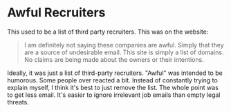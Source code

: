 # Awful Recruiters

This used to be a list of third party recruiters. This was on the website:

> I am definitely not saying these companies are awful. Simply that they are a source of undesirable email. This site is simply a list of domains. No claims are being made about the owners or their intentions.

Ideally, it was just a list of third-party recruiters. "Awful" was intended to be humorous. Some people over reacted a bit. Instead of constantly trying to explain myself, I think it's best to just remove the list. The whole point was to get less email. It's easier to ignore irrelevant job emails than empty legal threats.
